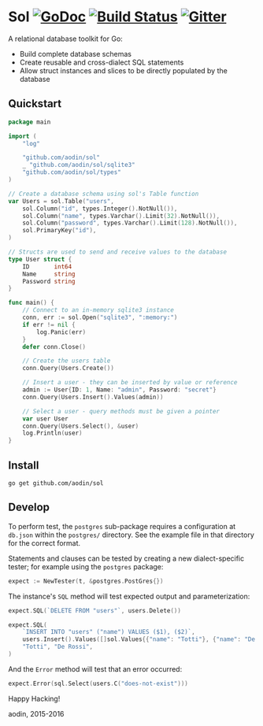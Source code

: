 Sol [![GoDoc](http://img.shields.io/badge/godoc-reference-blue.svg)](https://godoc.org/github.com/aodin/sol) [![Build Status](https://travis-ci.org/aodin/sol.svg?branch=master)](https://travis-ci.org/aodin/sol) [![Gitter](https://badges.gitter.im/Join%20Chat.svg)](https://gitter.im/aodin/sol)
======

A relational database toolkit for Go:

* Build complete database schemas
* Create reusable and cross-dialect SQL statements
* Allow struct instances and slices to be directly populated by the database

Quickstart
----------

```go
package main

import (
	"log"

	"github.com/aodin/sol"
	_ "github.com/aodin/sol/sqlite3"
	"github.com/aodin/sol/types"
)

// Create a database schema using sol's Table function
var Users = sol.Table("users",
	sol.Column("id", types.Integer().NotNull()),
	sol.Column("name", types.Varchar().Limit(32).NotNull()),
	sol.Column("password", types.Varchar().Limit(128).NotNull()),
	sol.PrimaryKey("id"),
)

// Structs are used to send and receive values to the database
type User struct {
	ID       int64
	Name     string
	Password string
}

func main() {
	// Connect to an in-memory sqlite3 instance
	conn, err := sol.Open("sqlite3", ":memory:")
	if err != nil {
		log.Panic(err)
	}
	defer conn.Close()

	// Create the users table
	conn.Query(Users.Create())

	// Insert a user - they can be inserted by value or reference
	admin := User{ID: 1, Name: "admin", Password: "secret"}
	conn.Query(Users.Insert().Values(admin))

	// Select a user - query methods must be given a pointer
	var user User
	conn.Query(Users.Select(), &user)
	log.Println(user)
}
```

Install
-------

```
go get github.com/aodin/sol
```


Develop
-------

To perform test, the `postgres` sub-package requires a configuration at `db.json` within the `postgres/` directory. See the example file in that directory for the correct format.

Statements and clauses can be tested by creating a new dialect-specific tester; for example using the `postgres` package:

```go
expect := NewTester(t, &postgres.PostGres{})
```

The instance's `SQL` method will test expected output and parameterization:

```go
expect.SQL(`DELETE FROM "users"`, users.Delete())

expect.SQL(
    `INSERT INTO "users" ("name") VALUES ($1), ($2)`,
    users.Insert().Values([]sol.Values{{"name": "Totti"}, {"name": "De Rossi"}}),
    "Totti", "De Rossi",
)
```

And the `Error` method will test that an error occurred:

```go
expect.Error(sql.Select(users.C("does-not-exist")))
```


Happy Hacking!

aodin, 2015-2016
